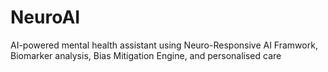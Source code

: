 # NeuroAI
AI-powered mental health assistant using Neuro-Responsive AI Framwork, Biomarker analysis, Bias Mitigation Engine, and personalised care 
